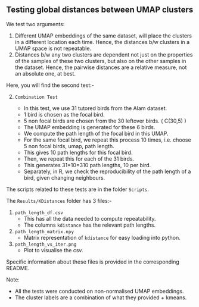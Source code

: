 ## Testing global distances between UMAP clusters

We test two arguments:

1. Different UMAP embeddings of the same dataset, will place the clusters in a different location each time. Hence, the distances b/w clusters in a UMAP space is not repeatable.
2. Distances b/w any two clusters are dependent not just on the properties of the samples of these two clusters, but also on the other samples in the dataset. Hence, the pairwise distances are a relative measure, not an absolute one, at best.

Here, you will find the second test:-

2. `Combination Test`

	- In this test, we use 31 tutored birds from the Alam dataset.
	- 1 bird is chosen as the focal bird.
	- 5 non focal birds are chosen from the 30 leftover birds. ( C(30,5) )
	- The UMAP embedding is generated for these 6 birds.
	- We compute the path length of the focal bird in this UMAP.
	- For the same focal bird, we repeat this process 10 times, i.e. choose 5 non focal birds, umap, path length.
	- This gives 10 path lengths for this focal bird.
	- Then, we repeat this for each of the 31 birds.
	- This generates 31*10=310 path lengths, 10 per bird.
	- Separately, in R, we check the reproducibility of the path length of a bird, given changing neighbours.



The scripts related to these tests are in the folder `Scripts`.


The `Results/KDistances` folder has 3 files:-

1. `path_length_df.csv`
	- This has all the data needed to compute repeatability.
	- The columns `kdistance` has the relevant path lengths.
2. `path_length_matrix.npy`
	- Matrix representation of `kdistance` for easy loading into python.
3. `path_length_vs_iter.png`
	- Plot to visualise the csv.
	
Specific information  about  these  files is provided in the corresponding README.



Note:

- All the tests were conducted on non-normalised UMAP embeddings.
- The cluster labels are a combination of what they provided + kmeans.

